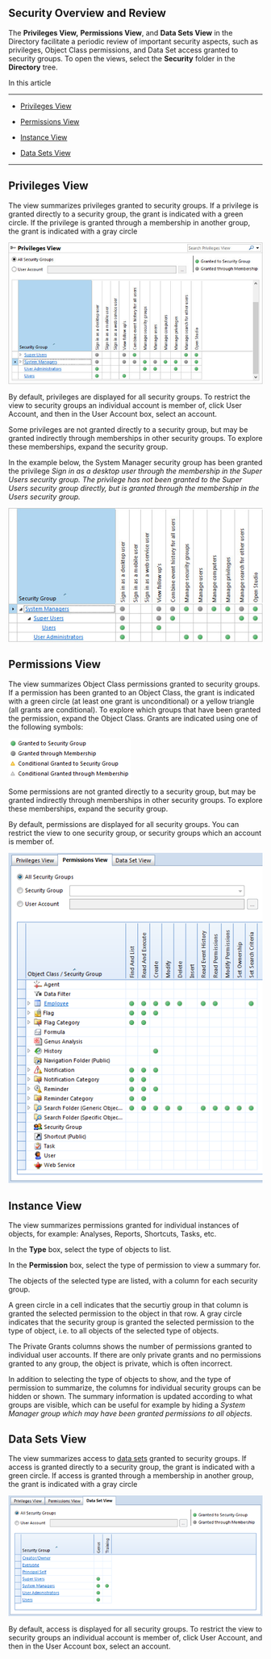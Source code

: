 ## Security Overview and Review

The **Privileges View,** **Permissions View**<span style="FONT-WEIGHT: normal">, and **Data Sets View** in the Directory facilitate a periodic review of important security aspects, such as privileges, Object Class permissions, and Data Set access granted to security groups. To open the views, select the **Security** folder in the **Directory** tree.

In this article

* * *

*   [Privileges View](#privileges-view)

*   [Permissions View](#permissions-view)

*   [Instance View](#instance-view)

*   [Data Sets View](#data-sets-view)

* * *

## Privileges View

The view summarizes privileges granted to security groups. If a privilege is granted directly to a security group, the grant is indicated with a green circle. If the privilege is granted through a membership in another group, the grant is indicated with a gray circle

![ID98030BE92F7B4075.jpg](media/ID98030BE92F7B4075.jpg)

By default, privileges are displayed for all security groups. To restrict the view to security groups an individual account is member of, click User Account, and then in the User Account box, select an account.

Some privileges are not granted directly to a security group, but may be granted indirectly through memberships in other security groups. To explore these memberships, expand the security group.

In the example below, the System Manager security group has been granted the privilege <span style="FONT-STYLE: italic">Sign in as a desktop user through the membership in the Super Users security group. The privilege has not been granted to the Super Users security group directly, but is granted through the membership in the Users security group.

![ID7C97442578D0482B.jpg](media/ID7C97442578D0482B.jpg)

## Permissions View

The view summarizes Object Class permissions granted to security groups. If a permission has been granted to an Object Class, the grant is indicated with a green circle (at least one grant is unconditional) or a yellow triangle (all grants are conditional). To explore which groups that have been granted the permission, expand the Object Class. Grants are indicated using one of the following symbols:

![IDBA6FD7D8B23F45A9.ID237FE51305794459.png](media/IDBA6FD7D8B23F45A9.ID237FE51305794459.png)

Some permissions are not granted directly to a security group, but may be granted indirectly through memberships in other security groups. To explore these memberships, expand the security group.

By default, permissions are displayed for all security groups. You can restrict the view to one security group, or security groups which an account is member of.

![ID6BE21FF800F64C13.png](media/ID6BE21FF800F64C13.png)



## Instance View

The view summarizes permissions granted for individual instances of objects, for example: Analyses, Reports, Shortcuts, Tasks, etc.

In the **Type** box, select the type of objects to list.

In the **Permission** box, select the type of permission to view a summary for.

The objects of the selected type are listed, with a column for each security group.

A green circle in a cell indicates that the securtiy group in that column is granted the selected permission to the object in that row. A gray circle indicates that the security group is granted the selected permission to the type of object, i.e. to all objects of the selected type of objects.

The Private Grants columns shows the number of permissions granted to individual user accounts. If there are only private grants and no permissions granted to any group, the object is private, which is often incorrect.

In addition to selecting the type of objects to show, and the type of permission to summarize, the columns for individual security groups can be hidden or shown. The summary information is updated according to what groups are visible, which can be useful for example by hiding a <span style="FONT-STYLE: italic">System Manager group which may have been granted permissions to all objects.



## Data Sets View

The view summarizes access to [data sets](../defining-the-application-model/general-settings/data-sets.md) granted to security groups. If access is granted directly to a security group, the grant is indicated with a green circle. If access is granted through a membership in another group, the grant is indicated with a gray circle

![ID588A7E0CA50E4F8D.png](media/ID588A7E0CA50E4F8D.png)

By default, access is displayed for all security groups. To restrict the view to security groups an individual account is member of, click User Account, and then in the User Account box, select an account.

